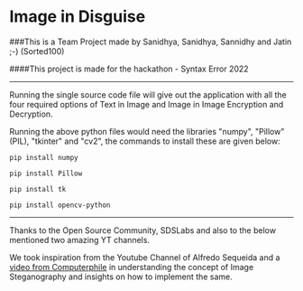 # Image in Disguise

###This is a Team Project made by Sanidhya, Sanidhya, Sannidhy and Jatin ;-)
(Sorted100)


####This project is made for the hackathon - Syntax Error 2022


---------------------

Running the single source code file will give out the application with all the four required options of Text in Image and Image in Image Encryption and Decryption.


Running the above python files would need the libraries "numpy", "Pillow" (PIL), "tkinter" and "cv2", the commands to install these are given below:

```
pip install numpy

pip install Pillow

pip install tk

pip install opencv-python
```

---------------------


Thanks to the Open Source Community, SDSLabs and also to the below mentioned two amazing YT channels.

We took inspiration from the Youtube Channel of Alfredo Sequeida and a [video from Computerphile](https://youtu.be/TWEXCYQKyDc) in understanding the concept of Image Steganography and insights on how to implement the same.
